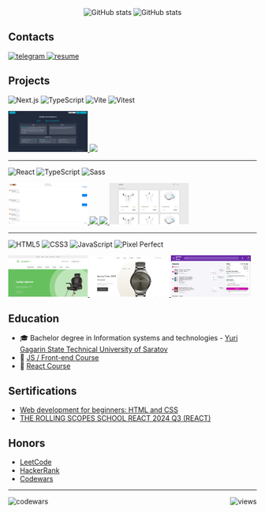 <div align="center"> 
  <picture>
    <source media="(prefers-color-scheme: dark)" srcset="https://github-readme-stats.vercel.app/api?username=insxmnea&show_icons=true&theme=nord&hide_border=true">
    <img height=200 alt="GitHub stats" src="https://github-readme-stats.vercel.app/api?username=insxmnea&show_icons=true&theme=graywhite&hide_border=true">
  </picture>
  <picture>
    <source media="(prefers-color-scheme: dark)" srcset="https://github-readme-stats.vercel.app/api/top-langs?username=insxmnea&layout=compact&langs_count=8&card_width=320&theme=nord&hide_border=true">
    <img height=200 alt="GitHub stats" src="https://github-readme-stats.vercel.app/api/top-langs?username=insxmnea&layout=compact&langs_count=8&card_width=320&theme=graywhite&hide_border=true">
  </picture>
</div>

<h2>Contacts</h2>

<div>
  <a href="https://t.me/insxmnea" target="_blank">
    <img src="https://img.shields.io/badge/telegram-26A5E4?style=for-the-badge&logo=telegram&logoColor=white" alt="telegram"/>
  </a>
  <a href="https://hh.ru/resume/e70d6458ff0958a3d00039ed1f375631366e37" target="_blank">
    <img src="https://img.shields.io/badge/my_resume-111111?style=for-the-badge&logo=read.cv&logoColor=white" alt="resume"/>
  </a>
</div>

<h2>Projects</h2>

<div>

![Next.js](https://img.shields.io/badge/next.js-282828.svg?style=for-the-badge&logo=next.js&logoColor=white)
![TypeScript](https://img.shields.io/badge/typescript-282828.svg?style=for-the-badge&logo=typescript&logoColor=3178C6)
![Vite](https://img.shields.io/badge/vite-282828.svg?style=for-the-badge&logo=vite&logoColor=646CFF)
![Vitest](https://img.shields.io/badge/vitest-282828.svg?style=for-the-badge&logo=vitest&logoColor=6E9F18)

</div>

<p>
  <a href='https://github.com/insxmnea/graphiql-app'>
    <img width="32%" src="./images/graphiql-app.jpg" />
  </a>
  <a href='https://github.com/insxmnea/insxmnea-REACT2024Q3'>
    <img width="32%" src="./images/insxmnea-REACT2024Q3.jpg" />
  </a>
</p>

<hr/>

<div>

![React](https://img.shields.io/badge/react-282828.svg?style=for-the-badge&logo=react&logoColor=61DAFB)
![TypeScript](https://img.shields.io/badge/typescript-282828.svg?style=for-the-badge&logo=typescript&logoColor=3178C6)
![Sass](https://img.shields.io/badge/sass-282828.svg?style=for-the-badge&logo=sass&logoColor=CC6699)

</div>

<p>
  <a href='https://github.com/insxmnea/telecom-chat'>
    <img width="32%" src="./images/telecom-chat.jpg" />
  </a>
  <a href='https://github.com/insxmnea/rick-morty-characters'>
    <img width="32%" src="./images/rick-morty-characters.jpg" />
  </a>
  <a href='https://github.com/insxmnea/divergent-blog'>
    <img width="32%" src="./images/divergent-blog.jpg" />
  </a>
  <a href='https://github.com/insxmnea/neoflex-invite-test'>
    <img width="32%" src="./images/neoflex-invite-test.jpg" />
  </a>
</p>

<hr/>

<div>

![HTML5](https://img.shields.io/badge/html5-282828.svg?style=for-the-badge&logo=html5&logoColor=E34F26)
![CSS3](https://img.shields.io/badge/css3-282828.svg?style=for-the-badge&logo=css&logoColor=%231572B6)
![JavaScript](https://img.shields.io/badge/javascript-282828.svg?style=for-the-badge&logo=javascript&logoColor=%23F7DF1E)
![Pixel Perfect](https://img.shields.io/badge/pixel_perfect-282828.svg?style=for-the-badge&logo=figma&logoColor=F24E1E)

</div>

<p>
  <a href='https://github.com/insxmnea/beauty-landing-page'>
    <img width="32%" src="./images/beauty-landing-page.jpg" />
  </a>
  <a href='https://github.com/insxmnea/conquest-landing-page'>
    <img width="32%" src="./images/conquest-landing-page.jpg" />
  </a>
  <a href='https://github.com/insxmnea/wb-l0'>
    <img width="32%" src="./images/wb-l0.jpg" />
  </a>
</p>

<h2>Education</h2>

- 🎓 Bachelor degree in Information systems and technologies - [Yuri Gagarin State Technical University of Saratov](https://www.sstu.ru/)
- 📜 [JS / Front-end Course](https://rs.school/courses/javascript)
- 📜 [React Course](https://rs.school/courses/reactjs)

<h2>Sertifications</h2>

- [Web development for beginners: HTML and CSS](https://stepik.org/cert/289886?lang=en)
- [ THE ROLLING SCOPES SCHOOL REACT 2024 Q3 (REACT)](https://app.rs.school/certificate/riyrdlzi)

<h2>Honors</h2>

- [LeetCode](https://leetcode.com/u/insxmnea/)
- [HackerRank](https://www.hackerrank.com/profile/kostya_svetasho1)
- [Codewars](https://www.codewars.com/users/insxmnea)

<hr/>

<img align="left" src="https://www.codewars.com/users/insxmnea/badges/micro" alt="codewars" />
<img align="right" src="https://komarev.com/ghpvc/?username=insxmnea&color=9d0006&abbreviated=true&style=flat-square&label=views" alt="views" />
